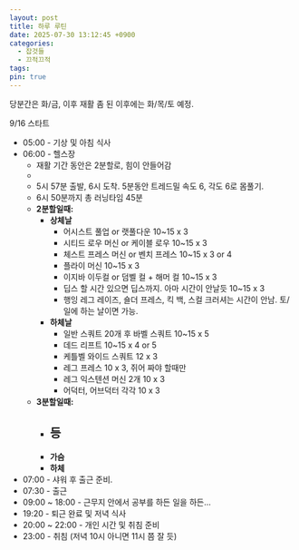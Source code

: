 ```yaml
---
layout: post
title: 하루 루틴
date: 2025-07-30 13:12:45 +0900
categories:
  - 잡것들
  - 끄적끄적
tags:
pin: true
---
```

당분간은 화/금, 이후 재활 좀 된 이후에는 화/목/토 예정.

9/16 스타트

- 05:00 - 기상 및 아침 식사
- 06:00 - 헬스장
	- 재활 기간 동안은 2분할로, 힘이 안들어감
	- 
	- 5시 57분 출발, 6시 도착. 5분동안 트레드밀 속도 6, 각도 6로 몸풀기.
	- 6시 50분까지 총 러닝타임 45분
	- **2분할일때:**
		- **상체날**
			- 어시스트 풀업 or 랫풀다운 10~15 x 3
			- 시티드 로우 머신 or  케이블 로우 10~15 x 3
			- 체스트 프레스 머신 or 벤치 프레스 10~15 x 3 or 4
			- 플라이 머신 10~15 x 3
			- 이지바 이두컬 or 덤벨 컬 + 해머 컬 10~15 x 3
			- 딥스 할 시간 있으면 딥스까지. 아마 시간이 안날듯 10~15 x 3
			- 행잉 레그 레이즈, 숄더 프레스, 킥 백, 스컬 크러셔는 시간이 안남. 토/일에 하는 날이면 가능.
		- **하체날**
			- 일반 스쿼트 20개 후 바벨 스쿼트 10~15 x 5
			- 데드 리프트 10~15 x 4 or 5
			- 케틀벨 와이드 스쿼트 12 x 3
			- 레그 프레스 10 x 3, 쥐어 짜야 할때만
			- 레그 익스텐션 머신 2개 10 x 3
			- 어덕터, 어브덕터 각각 10 x 3
	- **3분할일때:**
		- **등**
			- 
		- **가슴**
		- **하체**
- 07:00 - 샤워 후 출근 준비. 
- 07:30 - 출근
- 09:00 ~ 18:00 - 근무지 안에서 공부를 하든 일을 하든...
- 19:20 - 퇴근 완료 및 저녁 식사
- 20:00 ~ 22:00 - 개인 시간 및 취침 준비
- 23:00 - 취침 (저녁 10시 아니면 11시 쯤 잘 듯)

